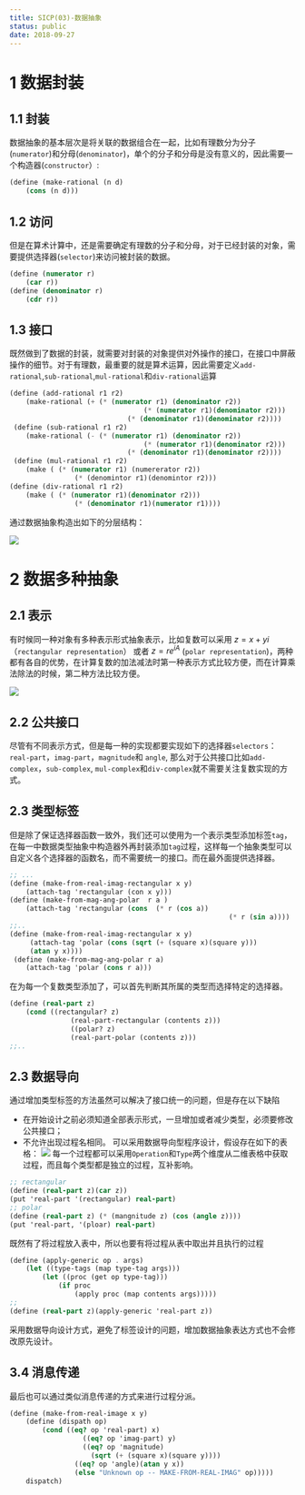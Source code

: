 ```yaml
---
title: SICP(03)-数据抽象
status: public
date: 2018-09-27
---
```

# 1 数据封装

## 1.1 封装
数据抽象的基本层次是将关联的数据组合在一起，比如有理数分为分子(`numerator`)和分母(`denominator`)，单个的分子和分母是没有意义的，因此需要一个构造器(`constructor`）:
```scheme
(define (make-rational (n d)
    (cons (n d)))
```
## 1.2 访问
但是在算术计算中，还是需要确定有理数的分子和分母，对于已经封装的对象，需要提供选择器(`selector`)来访问被封装的数据。
```scheme
(define (numerator r)
    (car r))
(define (denominator r)
    (cdr r))
```
## 1.3 接口
既然做到了数据的封装，就需要对封装的对象提供对外操作的接口，在接口中屏蔽操作的细节。对于有理数，最重要的就是算术运算，因此需要定义`add-rational`,`sub-rational`,`mul-rational`和`div-rational`运算
```scheme
(define (add-rational r1 r2)
    (make-rational (+ (* (numerator r1) (denominator r2))
                                 (* (numerator r1)(denominator r2)))
                             (* (denominator r1)(denominator r2))))
 (define (sub-rational r1 r2)
    (make-rational (- (* (numerator r1) (denominator r2))
                                 (* (numerator r1)(denominator r2)))
                             (* (denominator r1)(denominator r2))))
 (define (mul-rational r1 r2)
    (make ( (* (numerator r1) (numererator r2))
                (* (denomintor r1)(denomintor r2)))
(define (div-rational r1 r2)
    (make ( (* (numerator r1)(denominator r2)))
                (* (denominator r1)(numerator r1))))
```
通过数据抽象构造出如下的分层结构：

![](./_image/2018-10-02-10-30-15.jpg)
# 2 数据多种抽象
## 2.1 表示
有时候同一种对象有多种表示形式抽象表示，比如复数可以采用 $z=x + yi$ （`rectangular representation`） 或者 $z=re^{iA}$ (`polar representation`)，两种都有各自的优势，在计算复数的加法减法时第一种表示方式比较方便，而在计算乘法除法的时候，第二种方法比较方便。

![](./_image/2018-10-02-10-33-13.jpg)
## 2.2 公共接口
尽管有不同表示方式，但是每一种的实现都要实现如下的选择器`selectors`：`real-part`，`imag-part`，`magnitude`和 `angle`, 那么对于公共接口比如`add-complex`，`sub-complex`, `mul-complex`和`div-complex`就不需要关注复数实现的方式。

## 2.3 类型标签
但是除了保证选择器函数一致外，我们还可以使用为一个表示类型添加标签`tag`，在每一中数据类型抽象中构造器外再封装添加`tag`过程，这样每一个抽象类型可以自定义各个选择器的函数名，而不需要统一的接口。而在最外面提供选择器。
```scheme
;; ...
(define (make-from-real-imag-rectangular x y)
    (attach-tag 'rectangular (con x y)))
(define (make-from-mag-ang-polar  r a )
    (attach-tag 'rectangular (cons  (* r (cos a))
                                                      (* r (sin a))))
;;..
(define (make-from-real-imag-rectangular x y)
     (attach-tag 'polar (cons (sqrt (+ (square x)(square y)))
     (atan y x))))
 (define (make-from-mag-ang-polar r a)
    (attach-tag 'polar (cons r a)))
```
在为每一个复数类型添加了，可以首先判断其所属的类型而选择特定的选择器。
```scheme
(define (real-part z)
    (cond ((rectangular? z)
               (real-part-rectangular (contents z)))
               ((polar? z)
               (real-part-polar (contents z)))
;;..
```
## 2.3 数据导向
通过增加类型标签的方法虽然可以解决了接口统一的问题，但是存在以下缺陷
- 在开始设计之前必须知道全部表示形式，一旦增加或者减少类型，必须要修改公共接口；
- 不允许出现过程名相同。
可以采用数据导向型程序设计，假设存在如下的表格：
![](./_image/2018-10-02-21-34-56.jpg)
每一个过程都可以采用`Operation`和`Type`两个维度从二维表格中获取过程，而且每个类型都是独立的过程，互补影响。
```scheme
;; rectangular
(define (real-part z)(car z))
(put 'real-part '(rectangular) real-part)
;; polar 
(define (real-part z) (* (mangnitude z) (cos (angle z))))
(put 'real-part, '(ploar) real-part)
```
既然有了将过程放入表中，所以也要有将过程从表中取出并且执行的过程
```scheme
(define (apply-generic op . args)
    (let ((type-tags (map type-tag args)))
        (let ((proc (get op type-tag)))
            (if proc
                (apply proc (map contents args)))))
;;
(define (real-part z)(apply-generic 'real-part z))
```
采用数据导向设计方式，避免了标签设计的问题，增加数据抽象表达方式也不会修改原先设计。

## 3.4 消息传递
最后也可以通过类似消息传递的方式来进行过程分派。
```scheme
(define (make-from-real-image x y)
    (define (dispath op)
        (cond ((eq? op 'real-part) x)
                  ((eq? op 'imag-part) y)
                  ((eq? op 'magnitude)
                    (sqrt (+ (square x)(square y))))
                ((eq? op 'angle)(atan y x))
                (else "Unknown op -- MAKE-FROM-REAL-IMAG" op)))))
    dispatch)
```